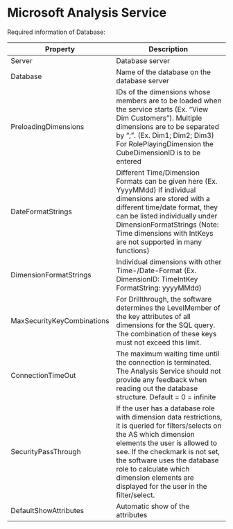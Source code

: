 # Microsoft Analysis Service

Required information of Database:

| Property                   | Description                                                                                                                                                                                                                                                                                                                |
| -------------------------- | -------------------------------------------------------------------------------------------------------------------------------------------------------------------------------------------------------------------------------------------------------------------------------------------------------------------------- |
| Server                     | Database server                                                                                                                                                                                                                                                                                                            |
| Database                   | Name of the database on the database server                                                                                                                                                                                                                                                                                |
| PreloadingDimensions       | IDs of the dimensions whose members are to be loaded when the service starts (Ex. “View Dim Customers”). Multiple dimensions are to be separated by “;”. (Ex. Dim1; Dim2; Dim3) For RolePlayingDimension the CubeDimensionID is to be entered                                                                              |
| DateFormatStrings          | Different Time/Dimension Formats can be given here (Ex. YyyyMMdd) If individual dimensions are stored with a different time/date format, they can be listed individually under DimensionFormatStrings (Note: Time dimensions with IntKeys are not supported in many functions)                                             |
| DimensionFormatStrings     | Individual dimensions with other Time-/Date-Format (Ex. DimensionID: TimeIntKey FormatString: yyyyMMdd)                                                                                                                                                                                                                    |
| MaxSecurityKeyCombinations | For Drillthrough, the software determines the LevelMember of the key attributes of all dimensions for the SQL query. The combination of these keys must not exceed this limit.                                                                                                                                             |
| ConnectionTimeOut          | The maximum waiting time until the connection is terminated. The Analysis Service should not provide any feedback when reading out the database structure. Default = 0 = infinite                                                                                                                                          |
| SecurityPassThrough        | If the user has a database role with dimension data restrictions, it is queried for filters/selects on the AS which dimension elements the user is allowed to see. If the checkmark is not set, the software uses the database role to calculate which dimension elements are displayed for the user in the filter/select. |
| DefaultShowAttributes      | Automatic show of the attributes                                                                                                                                                                                                                                                                                           |
